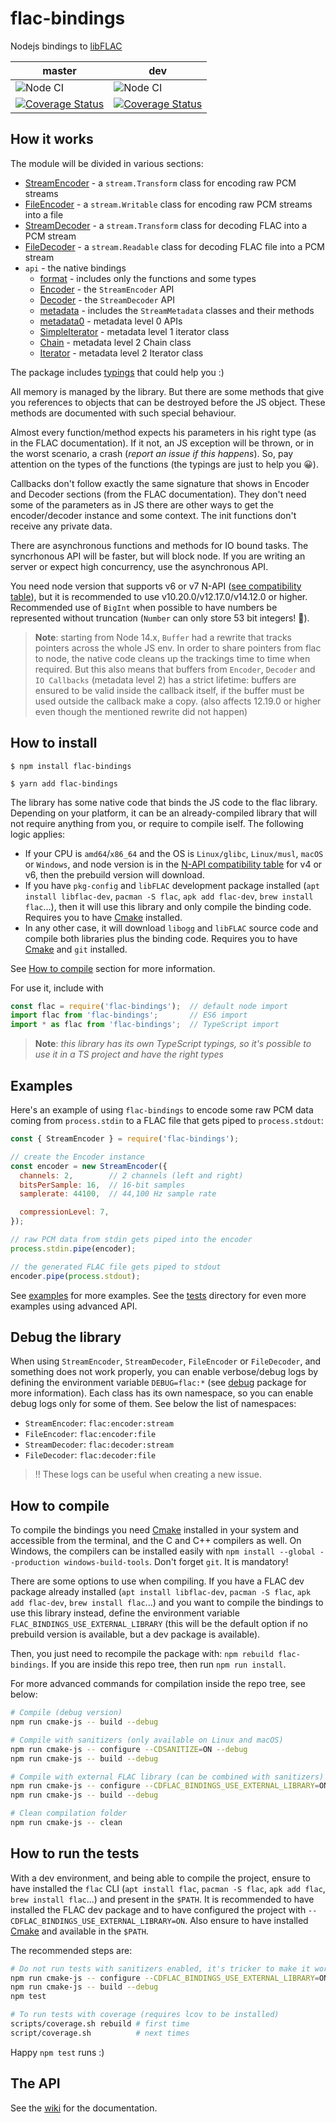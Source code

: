 # flac-bindings

Nodejs bindings to [libFLAC](https://xiph.org/flac/download.html)

| master | dev |
|--------|-----|
|![Node CI](https://github.com/melchor629/node-flac-bindings/workflows/Node%20CI/badge.svg?branch=master)|![Node CI](https://github.com/melchor629/node-flac-bindings/workflows/Node%20CI/badge.svg?branch=dev)|
|[![Coverage Status](https://coveralls.io/repos/github/melchor629/node-flac-bindings/badge.svg?branch=master)](https://coveralls.io/github/melchor629/node-flac-bindings?branch=master)|[![Coverage Status](https://coveralls.io/repos/github/melchor629/node-flac-bindings/badge.svg?branch=dev)](https://coveralls.io/github/melchor629/node-flac-bindings?branch=dev)|

## How it works

The module will be divided in various sections:

- [StreamEncoder](https://github.com/melchor629/node-flac-bindings/blob/dev/lib/encoder.d.ts) - a `stream.Transform` class for encoding raw PCM streams
- [FileEncoder](https://github.com/melchor629/node-flac-bindings/blob/dev/lib/encoder.d.ts) - a `stream.Writable` class for encoding raw PCM streams into a file
- [StreamDecoder](https://github.com/melchor629/node-flac-bindings/blob/dev/lib/decoder.d.ts) - a `stream.Transform` class for decoding FLAC into a PCM stream
- [FileDecoder](https://github.com/melchor629/node-flac-bindings/blob/dev/lib/decoder.d.ts) - a `stream.Readable` class for decoding FLAC file into a PCM stream
- `api` - the native bindings
    - [format](https://xiph.org/flac/api/group__flac__format.html) - includes only the functions and some types
    - [Encoder](https://xiph.org/flac/api/group__flac__encoder.html) - the `StreamEncoder` API
    - [Decoder](https://xiph.org/flac/api/group__flac__decoder.html) - the `StreamDecoder` API
    - [metadata](https://xiph.org/flac/api/group__flac__metadata__object.html) - includes the `StreamMetadata` classes and their methods
    - [metadata0](https://xiph.org/flac/api/group__flac__metadata__level0.html) - metadata level 0 APIs
    - [SimpleIterator](https://xiph.org/flac/api/group__flac__metadata__level1.html) - metadata level 1 iterator class
    - [Chain](https://xiph.org/flac/api/group__flac__metadata__level2.html) - metadata level 2 Chain class
    - [Iterator](https://xiph.org/flac/api/group__flac__metadata__level2.html) - metadata level 2 Iterator class

The package includes [typings](https://github.com/melchor629/node-flac-bindings/blob/dev/lib/index.d.ts) that could help you :)

All memory is managed by the library. But there are some methods that give you references to objects that can be destroyed before the JS object. These methods are documented with such special behaviour.

Almost every function/method expects his parameters in his right type (as in the FLAC documentation). If it not, an JS exception will be thrown, or in the worst scenario, a crash (_report an issue if this happens_). So, pay attention on the types of the functions (the typings are just to help you 😀).

Callbacks don't follow exactly the same signature that shows in Encoder and Decoder sections (from the FLAC documentation). They don't need some of the parameters as in JS there are other ways to get the encoder/decoder instance and some context. The init functions don't receive any private data.

There are asynchronous functions and methods for IO bound tasks. The syncrhonous API will be faster, but will block node. If you are writing an server or expect high concurrency, use the asynchronous API.

You need node version that supports v6 or v7 N-API ([see compatibility table](https://nodejs.org/docs/latest-v14.x/api/n-api.html#n_api_n_api_version_matrix)), but it is recommended to use v10.20.0/v12.17.0/v14.12.0 or higher. Recommended use of `BigInt` when possible to have numbers be represented without truncation (`Number` can only store 53 bit integers! 🤨).

> **Note**: starting from Node 14.x, `Buffer` had a rewrite that tracks pointers across the whole JS env. In order to share pointers from flac to node, the native code cleans up the trackings time to time when required. But this also means that buffers from `Encoder`, `Decoder` and `IO Callbacks` (metadata level 2) has a strict lifetime: buffers are ensured to be valid inside the callback itself, if the buffer must be used outside the callback make a copy. (also affects 12.19.0 or higher even though the mentioned rewrite did not happen)

## How to install

```
$ npm install flac-bindings

$ yarn add flac-bindings
```

The library has some native code that binds the JS code to the flac library. Depending on your platform, it can be an already-compiled library that will not require anything from you, or require to compile iself. The following logic applies:

- If your CPU is `amd64`/`x86_64` and the OS is `Linux/glibc`, `Linux/musl`, `macOS` or `Windows`, and node version is in the [N-API compatibility table](https://nodejs.org/docs/latest-v12.x/api/n-api.html#n_api_n_api_version_matrix) for v4 or v6, then the prebuild version will download.
- If you have `pkg-config` and `libFLAC` development package installed (`apt install libflac-dev`, `pacman -S flac`, `apk add flac-dev`, `brew install flac`...), then it will use this library and only compile the binding code. Requires you to have [Cmake](https://www.cmake.org) installed.
- In any other case, it will download `libogg` and `libFLAC` source code and compile both libraries plus the binding code. Requires you to have [Cmake](https://www.cmake.org) and `git` installed.

See [How to compile](#how-to-compile) section for more information.

For use it, include with

```javascript
const flac = require('flac-bindings');  // default node import
import flac from 'flac-bindings';       // ES6 import
import * as flac from 'flac-bindings';  // TypeScript import
```

> **Note**: _this library has its own TypeScript typings, so it's possible to use it in a TS project and have the right types_

## Examples

Here's an example of using `flac-bindings` to encode some raw PCM data coming from `process.stdin` to a FLAC file that gets piped to `process.stdout`:

```js
const { StreamEncoder } = require('flac-bindings');

// create the Encoder instance
const encoder = new StreamEncoder({
  channels: 2,        // 2 channels (left and right)
  bitsPerSample: 16,  // 16-bit samples
  samplerate: 44100,  // 44,100 Hz sample rate

  compressionLevel: 7,
});

// raw PCM data from stdin gets piped into the encoder
process.stdin.pipe(encoder);

// the generated FLAC file gets piped to stdout
encoder.pipe(process.stdout);
```

See [examples](https://github.com/melchor629/node-flac-bindings/tree/dev/examples/) for more examples. See the [tests](https://github.com/melchor629/node-flac-bindings/tree/dev/test/) directory for even more examples using advanced API.

## Debug the library

When using `StreamEncoder`, `StreamDecoder`, `FileEncoder` or `FileDecoder`, and something does not work properly, you can enable verbose/debug logs by defining the environment variable `DEBUG=flac:*` (see [debug](https://www.npmjs.com/package/debug) package for more information). Each class has its own namespace, so you can enable debug logs only for some of them. See below the list of namespaces:

- `StreamEncoder`: `flac:encoder:stream`
- `FileEncoder`: `flac:encoder:file`
- `StreamDecoder`: `flac:decoder:stream`
- `FileDecoder`: `flac:decoder:file`

> !! These logs can be useful when creating a new issue.

## How to compile

To compile the bindings you need [Cmake](https://www.cmake.org) installed in your system and accessible from the terminal, and the C and C++ compilers as well. On Windows, the compilers can be installed easily with `npm install --global --production windows-build-tools`. Don't forget `git`. It is mandatory!

There are some options to use when compiling. If you have a FLAC dev package already installed (`apt install libflac-dev`, `pacman -S flac`, `apk add flac-dev`, `brew install flac`...) and you want to compile the bindings to use this library instead, define the environment variable `FLAC_BINDINGS_USE_EXTERNAL_LIBRARY` (this will be the default option if no prebuild version is available, but a dev package is available).

Then, you just need to recompile the package with: `npm rebuild flac-bindings`. If you are inside this repo tree, then run `npm run install`.

For more advanced commands for compilation inside the repo tree, see below:

```sh
# Compile (debug version)
npm run cmake-js -- build --debug

# Compile with sanitizers (only available on Linux and macOS)
npm run cmake-js -- configure --CDSANITIZE=ON --debug
npm run cmake-js -- build --debug

# Compile with external FLAC library (can be combined with sanitizers)
npm run cmake-js -- configure --CDFLAC_BINDINGS_USE_EXTERNAL_LIBRARY=ON --debug
npm run cmake-js -- build --debug

# Clean compilation folder
npm run cmake-js -- clean
```

## How to run the tests

With a dev environment, and being able to compile the project, ensure to have installed the `flac` CLI (`apt install flac`, `pacman -S flac`, `apk add flac`, `brew install flac`...) and present in the `$PATH`. It is recommended to have installed the FLAC dev package and to have configured the project with `--CDFLAC_BINDINGS_USE_EXTERNAL_LIBRARY=ON`. Also ensure to have installed [Cmake](https://www.cmake.org) and available in the `$PATH`.

The recommended steps are:

```sh
# Do not run tests with sanitizers enabled, it's tricker to make it work
npm run cmake-js -- configure --CDFLAC_BINDINGS_USE_EXTERNAL_LIBRARY=ON --debug
npm run cmake-js -- build --debug
npm test

# To run tests with coverage (requires lcov to be installed)
scripts/coverage.sh rebuild # first time
script/coverage.sh          # next times
```

Happy `npm test` runs :)

## The API

See the [wiki](https://github.com/melchor629/node-flac-bindings/wiki) for the documentation.

